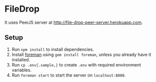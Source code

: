 FileDrop
========

It uses PeerJS server at http://file-drop-peer-server.herokuapp.com.

## Setup
1. Run `npm install` to install dependencies.
2. Install [foreman](https://github.com/ddollar/foreman) using `gem install foreman`, unless you already have it installed.
3. Run `cp .env{.sample,}` to create `.env` with required environment variables.
4. Run `foreman start` to start the server on `localhost:8000`.
